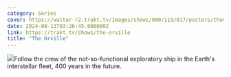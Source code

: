 ```yaml
---
category: Series
cover: https://walter-r2.trakt.tv/images/shows/000/119/017/posters/thumb/640764c98a.jpg.webp
date: 2024-08-13T03:26:45.000000Z
link: https://trakt.tv/shows/the-orville
title: "The Orville"
---
```


![](https://walter-r2.trakt.tv/images/shows/000/119/017/fanarts/thumb/7856f37453.jpg)Follow the crew of the not-so-functional exploratory ship in the Earth's interstellar fleet, 400 years in the future.
